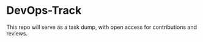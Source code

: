 # DevOps-Track
This repo will serve as a task dump, with open access for contributions and reviews.
